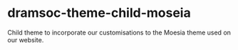 # dramsoc-theme-child-moseia
Child theme to incorporate our customisations to the Moesia theme used on our website.
